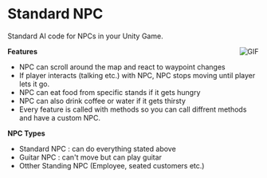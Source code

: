 # Standard NPC
Standard AI code for NPCs in your Unity Game.

<img align = "right" alt="GIF" src="https://media.giphy.com/media/UoRvDokv2Y3FLZbUeb/giphy.gif" />

**Features**
- NPC can scroll around the map and react to waypoint changes
- If player interacts (talking etc.) with NPC, NPC stops moving until player lets it go.
- NPC can eat food from specific stands if it gets hungry
- NPC can also drink coffee or water if it gets thirsty
- Every feature is called with methods so you can call diffrent methods and have a custom NPC.

**NPC Types**
- Standard NPC : can do everything stated above
- Guitar NPC : can't move but can play guitar
- Otther Standing NPC (Employee, seated customers etc.)
